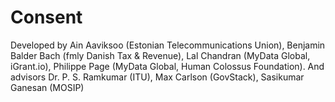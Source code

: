 # Consent

Developed by Ain Aaviksoo (Estonian Telecommunications Union), Benjamin Balder Bach (fmly Danish Tax & Revenue), Lal Chandran (MyData Global, iGrant.io), Philippe Page (MyData Global, Human Colossus Foundation). And advisors Dr. P. S. Ramkumar (ITU), Max Carlson (GovStack), Sasikumar Ganesan (MOSIP)
